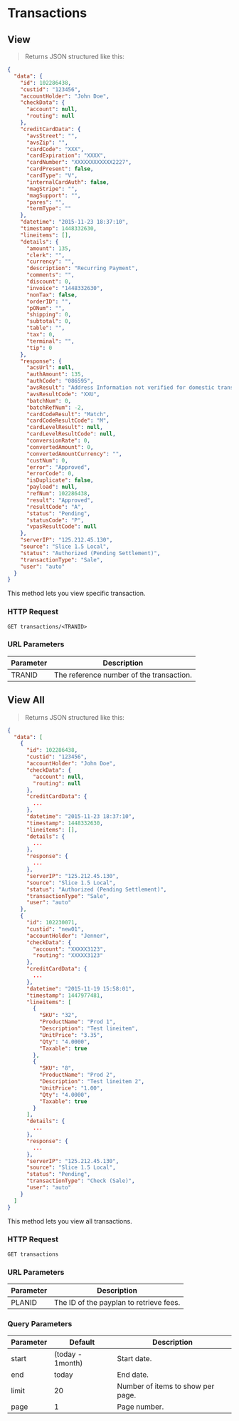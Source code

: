 # Transactions

## View

> Returns JSON structured like this:

```json
{
  "data": {
    "id": 102286438,
    "custid": "123456",
    "accountHolder": "John Doe",
    "checkData": {
      "account": null,
      "routing": null
    },
    "creditCardData": {
      "avsStreet": "",
      "avsZip": "",
      "cardCode": "XXX",
      "cardExpiration": "XXXX",
      "cardNumber": "XXXXXXXXXXXX2227",
      "cardPresent": false,
      "cardType": "V",
      "internalCardAuth": false,
      "magStripe": "",
      "magSupport": "",
      "pares": "",
      "termType": ""
    },
    "datetime": "2015-11-23 18:37:10",
    "timestamp": 1448332630,
    "lineitems": [],
    "details": {
      "amount": 135,
      "clerk": "",
      "currency": "",
      "description": "Recurring Payment",
      "comments": "",
      "discount": 0,
      "invoice": "1448332630",
      "nonTax": false,
      "orderID": "",
      "pONum": "",
      "shipping": 0,
      "subtotal": 0,
      "table": "",
      "tax": 0,
      "terminal": "",
      "tip": 0
    },
    "response": {
      "acsUrl": null,
      "authAmount": 135,
      "authCode": "086595",
      "avsResult": "Address Information not verified for domestic transaction",
      "avsResultCode": "XXU",
      "batchNum": 0,
      "batchRefNum": -2,
      "cardCodeResult": "Match",
      "cardCodeResultCode": "M",
      "cardLevelResult": null,
      "cardLevelResultCode": null,
      "conversionRate": 0,
      "convertedAmount": 0,
      "convertedAmountCurrency": "",
      "custNum": 0,
      "error": "Approved",
      "errorCode": 0,
      "isDuplicate": false,
      "payload": null,
      "refNum": 102286438,
      "result": "Approved",
      "resultCode": "A",
      "status": "Pending",
      "statusCode": "P",
      "vpasResultCode": null
    },
    "serverIP": "125.212.45.130",
    "source": "Slice 1.5 Local",
    "status": "Authorized (Pending Settlement)",
    "transactionType": "Sale",
    "user": "auto"
  }
}
```

This method lets you view specific transaction.

### HTTP Request

`GET transactions/<TRANID>`

### URL Parameters

Parameter | Description
--------- | -----------
TRANID | The reference number of the transaction.


## View All

> Returns JSON structured like this:

```json
{
  "data": [
    {
      "id": 102286438,
      "custid": "123456",
      "accountHolder": "John Doe",
      "checkData": {
        "account": null,
        "routing": null
      },
      "creditCardData": {
        ...
      },
      "datetime": "2015-11-23 18:37:10",
      "timestamp": 1448332630,
      "lineitems": [],
      "details": {
        ...
      },
      "response": {
        ...
      },
      "serverIP": "125.212.45.130",
      "source": "Slice 1.5 Local",
      "status": "Authorized (Pending Settlement)",
      "transactionType": "Sale",
      "user": "auto"
    },
    {
      "id": 102230071,
      "custid": "new01",
      "accountHolder": "Jenner",
      "checkData": {
        "account": "XXXXX3123",
        "routing": "XXXXX3123"
      },
      "creditCardData": {
        ...
      },
      "datetime": "2015-11-19 15:58:01",
      "timestamp": 1447977481,
      "lineitems": [
        {
          "SKU": "32",
          "ProductName": "Prod 1",
          "Description": "Test lineitem",
          "UnitPrice": "3.35",
          "Qty": "4.0000",
          "Taxable": true
        },
        {
          "SKU": "8",
          "ProductName": "Prod 2",
          "Description": "Test lineitem 2",
          "UnitPrice": "1.00",
          "Qty": "4.0000",
          "Taxable": true
        }
      ],
      "details": {
        ...
      },
      "response": {
        ...
      },
      "serverIP": "125.212.45.130",
      "source": "Slice 1.5 Local",
      "status": "Pending",
      "transactionType": "Check (Sale)",
      "user": "auto"
    }
  ]
}
```

This method lets you view all transactions.

### HTTP Request

`GET transactions`

### URL Parameters

Parameter | Description
--------- | -----------
PLANID | The ID of the payplan to retrieve fees.

### Query Parameters

Parameter | Default | Description
--------- | ------- | -----------
start | (today - 1month) | Start date.
end | today | End date.
limit | 20 | Number of items to show per page. 
page | 1 | Page number. 